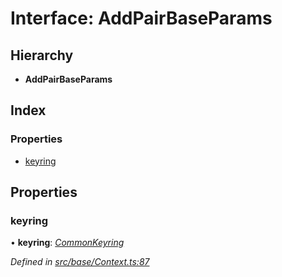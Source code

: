 # Interface: AddPairBaseParams

## Hierarchy

* **AddPairBaseParams**

## Index

### Properties

* [keyring](addpairbaseparams.md#keyring)

## Properties

###  keyring

• **keyring**: *[CommonKeyring](../globals.md#commonkeyring)*

*Defined in [src/base/Context.ts:87](https://github.com/PolymathNetwork/polymesh-sdk/blob/cfab557b/src/base/Context.ts#L87)*
